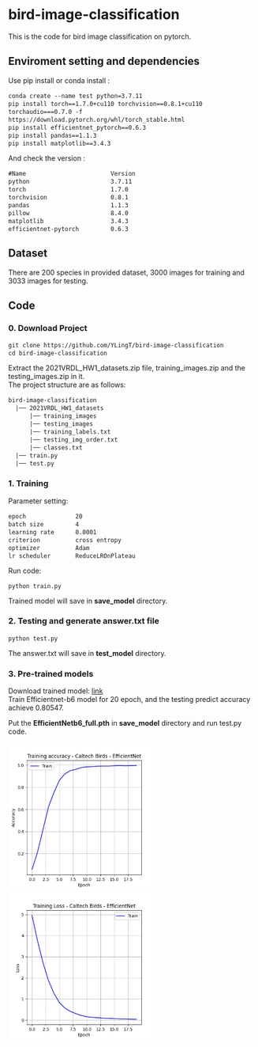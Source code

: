 # bird-image-classification

This is the code for bird image classification on pytorch.

## Enviroment setting and dependencies 
Use pip install or conda install :
```
conda create --name test python=3.7.11
pip install torch==1.7.0+cu110 torchvision==0.8.1+cu110 torchaudio===0.7.0 -f https://download.pytorch.org/whl/torch_stable.html
pip install efficientnet_pytorch==0.6.3
pip install pandas==1.1.3
pip install matplotlib==3.4.3
```
And check the version :
```
#Name                        Version
python                       3.7.11
torch                        1.7.0
torchvision                  0.8.1
pandas                       1.1.3
pillow                       8.4.0
matplotlib                   3.4.3
efficientnet-pytorch         0.6.3
```
## Dataset 
There are 200 species in provided dataset, 3000 images for training and 3033 images for testing.

## Code 
### 0. Download Project
```
git clone https://github.com/YLingT/bird-image-classification
cd bird-image-classification
```
Extract the 2021VRDL_HW1_datasets.zip file, training_images.zip and the testing_images.zip in it.  
The project structure are as follows:
```
bird-image-classification
  |── 2021VRDL_HW1_datasets
      |── training_images
      |── testing_images
      |── training_labels.txt
      |── testing_img_order.txt
      |── classes.txt
  |── train.py
  |── test.py
```
### 1.  Training
Parameter setting:
```
epoch              20
batch size         4
learning rate      0.0001
criterion          cross entropy
optimizer          Adam
lr scheduler       ReduceLROnPlateau
```
Run code:
```
python train.py
```
Trained model will save in **save_model** directory.
### 2.  Testing and generate answer.txt file
```
python test.py
```
The answer.txt will save in **test_model** directory.
### 3.  Pre-trained models
Download trained model:  [link](https://drive.google.com/file/d/1pR8LjDpP9aigj5fw9rSioQ8-Pk3vu5D3/view?usp=sharing)  
Train Efficientnet-b6 model for 20 epoch, and the testing predict accuracy achieve 0.80547.    
 
Put the **EfficientNetb6_full.pth** in **save_model** directory and run test.py code.

<img height=300 src="https://github.com/YLingT/bird-image-classification/blob/main/training_accuracy.png"><img height=300 src="https://github.com/YLingT/bird-image-classification/blob/main/training_loss.png">
